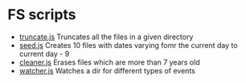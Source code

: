 # FS scripts

* [truncate.js](truncate.js) Truncates all the files in a given directory
* [seed.js](seed.js) Creates 10 files with dates varying fomr the current day to current day - 9
* [cleaner.js](cleaner.js) Erases files which are more than 7 years old
* [watcher.js](watcher.js) Watches a dir for different types of events
